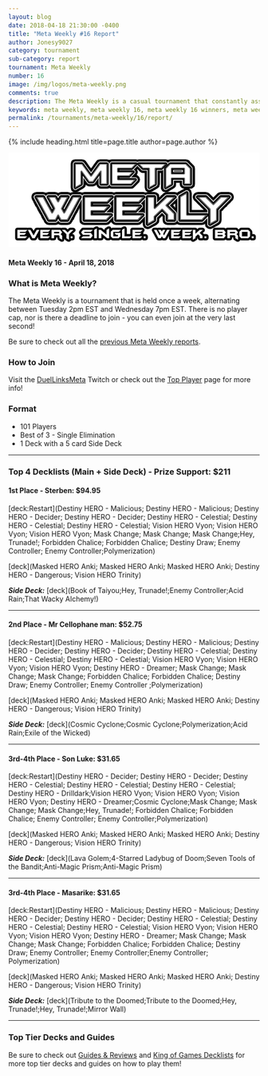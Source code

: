 ```yaml
---
layout: blog
date: 2018-04-18 21:30:00 -0400
title: "Meta Weekly #16 Report"
author: Jonesy9027
category: tournament
sub-category: report
tournament: Meta Weekly
number: 16
image: /img/logos/meta-weekly.png
comments: true
description: The Meta Weekly is a casual tournament that constantly assesses the ever changing Meta. Check out the report of these Top Players, their decks, and Prizes!
keywords: meta weekly, meta weekly 16, meta weekly 16 winners, meta weekly 16 decks, tournament, Dkayed, duel links meta, geargia, anki, masked heroes, sylvan
permalink: /tournaments/meta-weekly/16/report/
---
```


{% include heading.html title=page.title author=page.author %}

![](/img/logos/meta-weekly.png)

#### Meta Weekly 16 - April 18, 2018

### What is Meta Weekly?
The Meta Weekly is a tournament that is held once a week, alternating between Tuesday 2pm EST and Wednesday 7pm EST. There is no player cap, nor is there a deadline to join - you can even join at the very last second!

Be sure to check out all the [previous Meta Weekly reports](/tournaments/meta-weekly/).

### How to Join
Visit the [DuelLinksMeta](https://www.twitch.tv/duellinksmeta) Twitch or check out the [Top Player](/discord/) page for more info!

### Format
- 101 Players
- Best of 3 - Single Elimination 
- 1 Deck with a 5 card Side Deck

---

### Top 4 Decklists (Main + Side Deck) - Prize Support: $211

#### 1st Place - Sterben: $94.95

[deck:Restart](Destiny HERO - Malicious; Destiny HERO - Malicious; Destiny HERO - Decider; Destiny HERO - Decider; Destiny HERO - Celestial; Destiny HERO - Celestial; Destiny HERO - Celestial; Vision HERO Vyon; Vision HERO Vyon; Vision HERO Vyon; Mask Change; Mask Change; Mask Change;Hey, Trunade!; Forbidden Chalice; Forbidden Chalice; Destiny Draw; Enemy Controller; Enemy Controller;Polymerization)

[deck](Masked HERO Anki; Masked HERO Anki; Masked HERO Anki; Destiny HERO - Dangerous; Vision HERO Trinity)

***Side Deck:***
[deck](Book of Taiyou;Hey, Trunade!;Enemy Controller;Acid Rain;That Wacky Alchemy!)

---

#### 2nd Place - Mr Cellophane man: $52.75

[deck:Restart](Destiny HERO - Malicious; Destiny HERO - Malicious; Destiny HERO - Decider; Destiny HERO - Decider; Destiny HERO - Celestial; Destiny HERO - Celestial; Destiny HERO - Celestial; Vision HERO Vyon; Vision HERO Vyon; Vision HERO Vyon; Destiny HERO - Dreamer; Mask Change; Mask Change; Mask Change; Forbidden Chalice; Forbidden Chalice; Destiny Draw; Enemy Controller; Enemy Controller ;Polymerization)

[deck](Masked HERO Anki; Masked HERO Anki; Masked HERO Anki; Destiny HERO - Dangerous; Vision HERO Trinity)

***Side Deck:***
[deck](Cosmic Cyclone;Cosmic Cyclone;Polymerization;Acid Rain;Exile of the Wicked)

---

#### 3rd-4th Place - Son Luke: $31.65

[deck:Restart](Destiny HERO - Decider; Destiny HERO - Decider; Destiny HERO - Celestial; Destiny HERO - Celestial; Destiny HERO - Celestial; Destiny HERO - Drilldark;Vision HERO Vyon; Vision HERO Vyon; Vision HERO Vyon; Destiny HERO - Dreamer;Cosmic Cyclone;Mask Change; Mask Change; Mask Change;Hey, Trunade!; Forbidden Chalice; Forbidden Chalice; Enemy Controller; Enemy Controller;Polymerization)

[deck](Masked HERO Anki; Masked HERO Anki; Masked HERO Anki; Destiny HERO - Dangerous; Vision HERO Trinity)

***Side Deck:***
[deck](Lava Golem;4-Starred Ladybug of Doom;Seven Tools of the Bandit;Anti-Magic Prism;Anti-Magic Prism)

---

#### 3rd-4th Place - Masarike: $31.65

[deck:Restart](Destiny HERO - Malicious; Destiny HERO - Malicious; Destiny HERO - Decider; Destiny HERO - Decider; Destiny HERO - Celestial; Destiny HERO - Celestial; Destiny HERO - Celestial; Vision HERO Vyon; Vision HERO Vyon; Vision HERO Vyon; Destiny HERO - Dreamer; Mask Change; Mask Change; Mask Change; Forbidden Chalice; Forbidden Chalice; Destiny Draw; Enemy Controller; Enemy Controller;Enemy Controller; Polymerization)

[deck](Masked HERO Anki; Masked HERO Anki; Masked HERO Anki; Destiny HERO - Dangerous; Vision HERO Trinity)

***Side Deck:***
[deck](Tribute to the Doomed;Tribute to the Doomed;Hey, Trunade!;Hey, Trunade!;Mirror Wall)

---

### Top Tier Decks and Guides
Be sure to check out [Guides & Reviews](/guides-and-reviews/) and [King of Games Decklists](/top-decks/) for more top tier decks and guides on how to play them! 